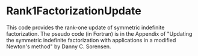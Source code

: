# Rank1FactorizationUpdate
This code provides the rank-one update of symmetric indefinite factorization. The pseudo code (in Fortran) is in the Appendix of "Updating the symmetric indefinite factorization with applications in a modified Newton's method" by Danny C. Sorensen.
